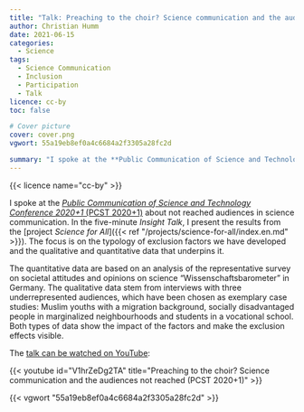 ```yaml
---
title: "Talk: Preaching to the choir? Science communication and the audiences not reached"
author: Christian Humm
date: 2021-06-15
categories:
  - Science
tags:
  - Science Communication
  - Inclusion
  - Participation
  - Talk
licence: cc-by
toc: false

# Cover picture
cover: cover.png
vgwort: 55a19eb8ef0a4c6684a2f3305a28fc2d

summary: "I spoke at the **Public Communication of Science and Technology Conference 2020+1** (PCST 2020+1) about not reached audiences in science communication. In the five-minute *Insight Talk*, I present the results from the project **Science for All*. The focus is on the typology of exclusion factors we have developed and the qualitative and quantitative data that underpins it."
---
```


{{< licence name="cc-by" >}}

I spoke at the [*Public Communication of Science and Technology Conference 2020+1* (PCST 2020+1)](https://www.abdn.ac.uk/events/conferences/pcst/ "Conference website") about not reached audiences in science communication. In the five-minute *Insight Talk*, I present the results from the [project *Science for All*]({{< ref "/projects/science-for-all/index.en.md" >}}). The focus is on the typology of exclusion factors we have developed and the qualitative and quantitative data that underpins it.

The quantitative data are based on an analysis of the representative survey on societal attitudes and opinions on science “Wissenschaftsbarometer” in Germany. The qualitative data stem from interviews with three underrepresented audiences, which have been chosen as exemplary case studies: Muslim youths with a migration background, socially disadvantaged people in marginalized neighbourhoods and students in a vocational school. Both types of data show the impact of the factors and make the exclusion effects visible.

The [talk can be watched on YouTube](https://www.youtube.com/watch?v=V1hrZeDg2TA):

{{< youtube id="V1hrZeDg2TA" title="Preaching to the choir? Science communication and the audiences not reached (PCST 2020+1)" >}}

{{< vgwort "55a19eb8ef0a4c6684a2f3305a28fc2d" >}}